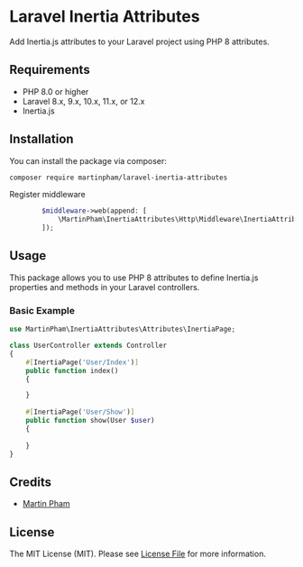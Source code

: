 # Laravel Inertia Attributes

Add Inertia.js attributes to your Laravel project using PHP 8 attributes.

## Requirements

- PHP 8.0 or higher
- Laravel 8.x, 9.x, 10.x, 11.x, or 12.x
- Inertia.js

## Installation

You can install the package via composer:

```bash
composer require martinpham/laravel-inertia-attributes
```

Register middleware

```php
        $middleware->web(append: [
            \MartinPham\InertiaAttributes\Http\Middleware\InertiaAttributesMiddleware::class,
        ]);
```

## Usage

This package allows you to use PHP 8 attributes to define Inertia.js properties and methods in your Laravel controllers.

### Basic Example

```php
use MartinPham\InertiaAttributes\Attributes\InertiaPage;

class UserController extends Controller
{
    #[InertiaPage('User/Index')]
    public function index()
    {

    }
    
    #[InertiaPage('User/Show')]
    public function show(User $user)
    {
        
    }
}
```


## Credits

- [Martin Pham](https://github.com/martinpham)
## License

The MIT License (MIT). Please see [License File](LICENSE) for more information.
